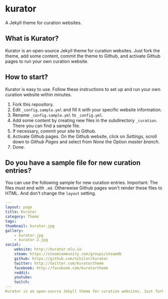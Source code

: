 # kurator
A Jekyll theme for curation websites.

## What is Kurator?

Kurator is an open-source Jekyll theme for curation websites. Just fork the theme, add some content, commit the theme to Github, and activate Github pages to run your own curation website.

## How to start?

Kurator is easy to use. Follow these instructions to set up and run your own curation website within minutes.

1. Fork this repository.
2. Edit `_config.sample.yml` and fill it with your specific website information.
3. Rename `_config.sample.yml` to `_config.yml`.
4. Add some content by creating new files in the subdirectory `_curation`. There you can find a sample file.
5. If necessary, commit your site to Github.
6. Activate Github pages. On the Github website, click on *Settings*, scroll down to *Github Pages* and select from *None* the Option *master branch*.
7. Done.

## Do you have a sample file for new curation entries?

You can use the following sample for new curation entries. Important: The files must end with `.md`. Otherweise Github pages won't render these files to HTML. And don't change the `layout` setting.

```yaml
---
layout: page
title: Kurator
category: Theme
tags: 
thumbnail: kurator.jpg
gallery:
    - kurator.jpg
    - kurator-2.jpg
social:
    website: http://kurator.mlu.io
    steam: https://steamcommunity.com/groups/steamdb
    github: https://github.com/nihilor/kurator
    twitter: http://twitter.com/kuratortheme
    facebook: http://facebook.com/kuratortheme
    reddit: 
    youtube: 
    twitch: 
---
Kurator is an open-source Jekyll theme for curation websites. Just fork the theme, add some content, commit the theme to Github, and activate Github pages to run your own curation website.
```

